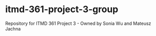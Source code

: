 # itmd-361-project-3-group
Repository for ITMD 361 Project 3 - Owned by Sonia Wu and Mateusz Jachna
